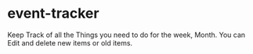 # event-tracker

Keep Track of all the Things you need to do for the week, Month. You can Edit and delete new items or old items.
